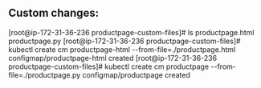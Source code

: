 Custom changes:
---------------
[root@ip-172-31-36-236 productpage-custom-files]# ls
productpage.html  productpage.py
[root@ip-172-31-36-236 productpage-custom-files]# kubectl create cm productpage-html --from-file=./productpage.html
configmap/productpage-html created
[root@ip-172-31-36-236 productpage-custom-files]# kubectl create cm productpage --from-file=./productpage.py
configmap/productpage created

